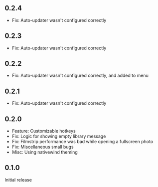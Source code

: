 ## 0.2.4

- Fix: Auto-updater wasn't configured correctly

## 0.2.3

- Fix: Auto-updater wasn't configured correctly

## 0.2.2

- Fix: Auto-updater wasn't configured correctly, and added to menu

## 0.2.1

- Fix: Auto-updater wasn't configured correctly

## 0.2.0

- Feature: Customizable hotkeys
- Fix: Logic for showing empty library message
- Fix: Filmstrip performance was bad while opening a fullscreen photo
- Fix: Miscellaneous small bugs
- Misc: Using nativewind theming

## 0.1.0

Initial release